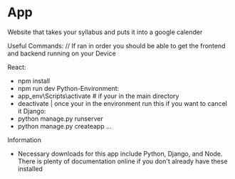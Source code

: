 # App
Website that takes your syllabus and puts it into a google calender


Useful Commands:
// If ran in order you should be able to get the frontend and backend running on your Device

React:
- npm install
- npm run dev
Python-Environment:
- app_env\Scripts\activate # if your in the main directory
- deactivate | once your in the environment run this if you want to cancel it 
Django:
- python manage.py runserver
- python manage.py createapp ...

Information
- Necessary downloads for this app include Python, Django, and Node. There is plenty of documentation online if you don't already have these installed 
